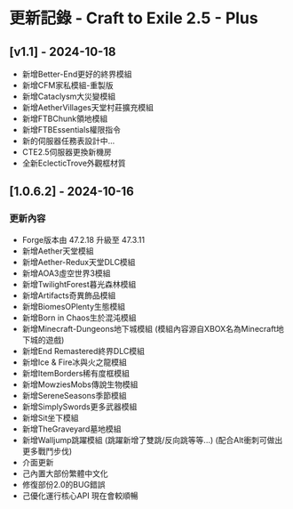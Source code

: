 # 更新記錄 - Craft to Exile 2.5 - Plus

## [v1.1] - 2024-10-18

- 新增Better-End更好的終界模組
- 新增CFM家私模組-重製版
- 新增Cataclysm大災變模組
- 新增AetherVillages天堂村莊擴充模組
- 新增FTBChunk領地模組
- 新增FTBEssentials權限指令
- 新的伺服器任務表設計中...
- CTE2.5伺服器更換新機房
- 全新EclecticTrove外觀框材質

## [1.0.6.2] - 2024-10-16

### 更新內容
- Forge版本由 47.2.18 升級至 47.3.11
- 新增Aether天堂模組
- 新增Aether-Redux天堂DLC模組
- 新增AOA3虛空世界3模組
- 新增TwilightForest暮光森林模組
- 新增Artifacts奇異飾品模組
- 新增BiomesOPlenty生態模組
- 新增Born in Chaos生於混沌模組
- 新增Minecraft-Dungeons地下城模組
(模組內容源自XBOX名為Minecraft地下城的遊戲)
- 新增End Remastered終界DLC模組
- 新增Ice & Fire冰與火之龍模組
- 新增ItemBorders稀有度框模組
- 新增MowziesMobs傳說生物模組
- 新增SereneSeasons季節模組
- 新增SimplySwords更多武器模組
- 新增Sit坐下模組
- 新增TheGraveyard墓地模組
- 新增Walljump跳躍模組
(跳躍新增了雙跳/反向跳等等...)
(配合Alt衝刺可做出更多戰鬥步伐)
- 介面更新
- 己內置大部份繁體中文化
- 修復部份2.0的BUG錯誤
- 己優化運行核心API 現在會較順暢
